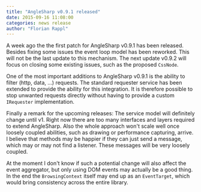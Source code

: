 ```yaml
---
title: "AngleSharp v0.9.1 released"
date: 2015-09-16 11:08:00
categories: news release
author: "Florian Rappl"
---
```

A week ago the the first patch for AngleSharp v0.9.1 has been released. Besides fixing some issues the event loop model has been reworked. This will not be the last update to this mechanism. The next update v0.9.2 will focus on closing some existing issues, such as the proposed `CssNode`.

One of the most important additions to AngleSharp v0.9.1 is the ability to filter (http, data, ...) requests. The standard requester service has been extended to provide the ability for this integration. It is therefore possible to stop unwanted requests directly without having to provide a custom `IRequester` implementation.

Finally a remark for the upcoming releases: The service model will definitely change until v1. Right now there are too many interfaces and layers required to extend AngleSharp. Also the whole approach won't scale well once loosely coupled abilities, such as drawing or performance capturing, arrive. I believe that methods may be happier if they can just send a message, which may or may not find a listener. These messages will be very loosely coupled.

At the moment I don't know if such a potential change will also affect the event aggregator, but only using DOM events may actually be a good thing. In the end the `BrowsingContext` itself may end up as an `EventTarget`, which would bring consistency across the entire library.